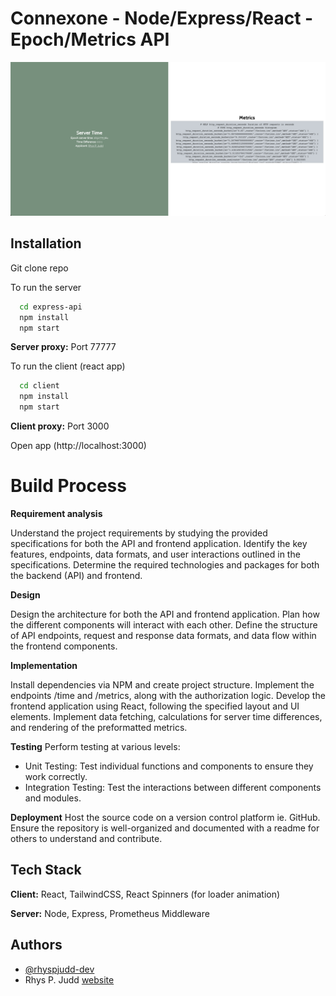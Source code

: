 
# Connexone - Node/Express/React - Epoch/Metrics API

![App Screenshot](screenshot.png)

## Installation

Git clone repo

To run the server

```bash
  cd express-api
  npm install
  npm start
```
**Server proxy:** Port 77777

To run the client (react app)

```bash
  cd client
  npm install
  npm start
```
**Client proxy:** Port 3000

Open app (http://localhost:3000)
     
# Build Process

**Requirement analysis**

Understand the project requirements by studying the provided specifications for both the API and frontend application. Identify the key features, endpoints, data formats, and user interactions outlined in the specifications. Determine the required technologies and packages for both the backend (API) and frontend.

**Design**

Design the architecture for both the API and frontend application. Plan how the different components will interact with each other. Define the structure of API endpoints, request and response data formats, and data flow within the frontend components.

**Implementation**

Install dependencies via NPM and create project structure. Implement the endpoints /time and /metrics, along with the authorization logic. Develop the frontend application using React, following the specified layout and UI elements. Implement data fetching, calculations for server time differences, and rendering of the preformatted metrics.

**Testing**
Perform testing at various levels:

- Unit Testing: Test individual functions and components to ensure they work correctly.
- Integration Testing: Test the interactions between different components and modules.

**Deployment**
Host the source code on a version control platform ie. GitHub. Ensure the repository is well-organized and documented with a readme for others to understand and contribute. 

## Tech Stack

**Client:** React, TailwindCSS, React Spinners (for loader animation)

**Server:** Node, Express, Prometheus Middleware

## Authors

- [@rhyspjudd-dev](https://github.com/rhyspjudd-dev)
- Rhys P. Judd [website](https://rpj-dev.netlify.app/)


